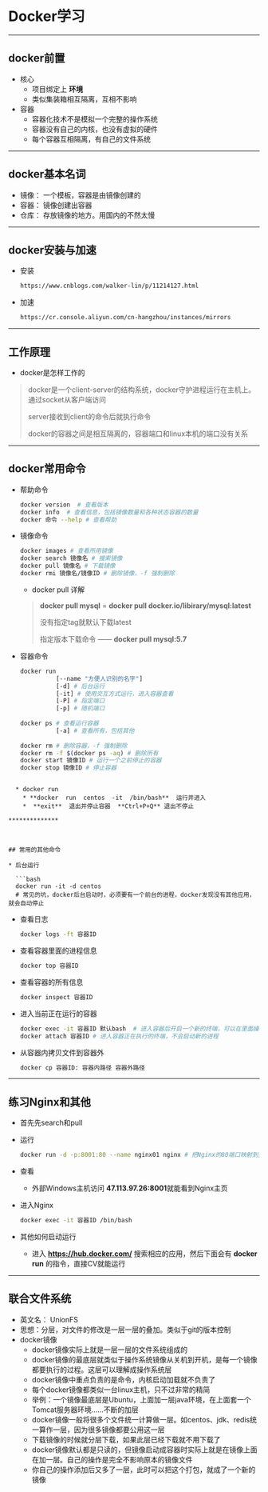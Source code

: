 # Docker学习

*****************



## docker前置

* 核心
  * 项目绑定上 **环境**
  * 类似集装箱相互隔离，互相不影响
* 容器
  * 容器化技术不是模拟一个完整的操作系统
  * 容器没有自己的内核，也没有虚拟的硬件
  * 每个容器互相隔离，有自己的文件系统

***************



## docker基本名词

* 镜像： 一个模板，容器是由镜像创建的
* 容器： 镜像创建出容器
* 仓库： 存放镜像的地方。用国内的不然太慢



***********************

## docker安装与加速

* 安装

  ```bash
  https://www.cnblogs.com/walker-lin/p/11214127.html
  ```

* 加速

  ```bash
  https://cr.console.aliyun.com/cn-hangzhou/instances/mirrors
  ```

  

********************

## 工作原理

* docker是怎样工作的

> docker是一个client-server的结构系统，docker守护进程运行在主机上。通过socket从客户端访问
>
> server接收到client的命令后就执行命令
>
> docker的容器之间是相互隔离的，容器端口和linux本机的端口没有关系

************



## docker常用命令

* 帮助命令

  ```bash
  docker version  # 查看版本
  docker info  # 查看信息，包括镜像数量和各种状态容器的数量
  docker 命令 --help # 查看帮助
  ```

* 镜像命令

  ```bash
  docker images # 查看所用镜像
  docker search 镜像名 # 搜索镜像
  docker pull 镜像名 # 下载镜像
  docker rmi 镜像名/镜像ID # 删除镜像，-f 强制删除
  ```

  * docker pull 详解

  > **docker pull mysql** = **docker pull docker.io/libirary/mysql:latest**
  >
  > 没有指定tag就默认下载latest
  >
  > 指定版本下载命令 ——  **docker pull mysql:5.7**

* 容器命令

  ```bash
  docker run 
  			[--name "方便人识别的名字"] 
  			[-d] # 后台运行
  			[-it] # 使用交互方式运行，进入容器查看
  			[-P] # 指定端口
  			[-p] # 随机端口
  			
  docker ps # 查看运行容器
  			[-a] # 查看所有，包括其他
  			
  docker rm # 删除容器，-f 强制删除
  docker rm -f $(docker ps -aq) # 删除所有
  docker start 镜像ID # 运行一个之前停止的容器
  docker stop 镜像ID # 停止容器
  ```
```
  
  * docker run
    * **docker  run  centos  -it  /bin/bash**  运行并进入
    *  **exit**  退出并停止容器  **Ctrl+P+Q** 退出不停止 

**************



## 常用的其他命令

* 后台运行 

  ```bash
  docker run -it -d centos 
  # 常见的坑，docker后台启动时，必须要有一个前台的进程，docker发现没有其他应用，就会自动停止
```

* 查看日志

  ```bash
  docker logs -ft 容器ID
  ```

* 查看容器里面的进程信息

  ```bash
  docker top 容器ID
  ```

* 查看容器的所有信息

  ```bash
  docker inspect 容器ID
  ```

* 进入当前正在运行的容器

  ```bash
  docker exec -it 容器ID 默认bash  # 进入容器后开启一个新的终端，可以在里面操作
  docker attach 容器ID # 进入容器正在执行的终端，不会启动新的进程
  ```

* 从容器内拷贝文件到容器外

  ```bash
  docker cp 容器ID: 容器内路径 容器外路径
  ```

***************

## 练习Nginx和其他

* 首先先search和pull

* 运行

  ```bash
  docker run -d -p:8001:80 --name nginx01 nginx # 把Nginx的80端口映射到主机实际的8001端口
  ```

* 查看

  * 外部Windows主机访问 **47.113.97.26:8001**就能看到Nginx主页

* 进入Nginx

  ```bash
  docker exec -it 容器ID /bin/bash
  ```

* 其他如何启动运行
   
   * 进入 **https://hub.docker.com/** 搜索相应的应用，然后下面会有 **docker  run** 的指令，直接CV就能运行

  

******************



## 联合文件系统

* 英文名： UnionFS
* 思想：分层，对文件的修改是一层一层的叠加。类似于git的版本控制
* docker镜像
  * docker镜像实际上就是一层一层的文件系统组成的
  * docker镜像的最底层就类似于操作系统镜像从关机到开机，是每一个镜像都要执行的过程。这层可以理解成操作系统层
  * docker镜像中重点负责的是命令，内核启动加载就不负责了
  * 每个docker镜像都类似一台linux主机，只不过非常的精简
  * 举例：一个镜像最底层是Ubuntu，上面加一层java环境，在上面套一个Tomcat服务器环境……不断的加层
  * docker镜像一般将很多个文件统一计算做一层。如centos、jdk、redis统一算作一层，因为很多镜像都要公用这一层
  * 下载镜像的时候就分层下载，如果此层已经下载就不用下载了
  * docker镜像默认都是只读的，但镜像启动成容器时实际上就是在镜像上面在加一层。自己的操作是完全不影响原本的镜像文件
  * 你自己的操作添加后又多了一层，此时可以把这个打包，就成了一个新的镜像